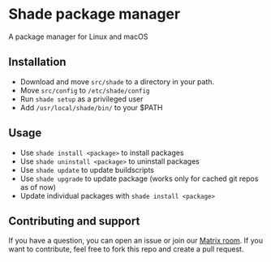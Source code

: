 # Shade package manager

A package manager for Linux and macOS

## Installation

- Download and move `src/shade` to a directory in your path.
- Move `src/config` to `/etc/shade/config`
- Run `shade setup` as a privileged user
- Add `/usr/local/shade/bin/` to your $PATH

## Usage

- Use `shade install <package>` to install packages
- Use `shade uninstall <package>` to uninstall packages
- Use `shade update` to update buildscripts
- Use `shade upgrade` to update package (works only for cached git repos as of now)
- Update individual packages with `shade install <package>`

## Contributing and support

If you have a question, you can open an issue or join our [Matrix room](https://matrix.to/#/!seeNYJscvKSNvmTcQE:matrix.org?via=matrix.org).
If you want to contribute, feel free to fork this repo and create a pull request.
